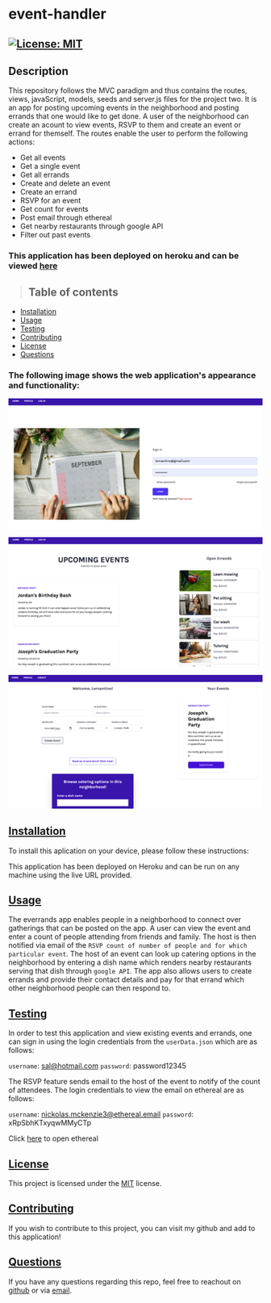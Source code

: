 # event-handler

## [![License: MIT](https://img.shields.io/badge/License-MIT-yellow.svg)](https://opensource.org/licenses/MIT)

## Description
This repository follows the MVC paradigm and thus contains the routes, views, javaScript, models, seeds and server.js files for the project two. It is an app for posting upcoming events in the neighborhood and posting errands that one would like to get done. A user of the neighborhood can create an acount to view events, RSVP to them and create an event or errand for themself. The routes enable the user to perform the following actions:
- Get all events
- Get a single event
- Get all errands
- Create and delete an event
- Create an errand
- RSVP for an event
- Get count for events
- Post email through ethereal
- Get nearby restaurants through google API
- Filter out past events

### This application has been deployed on heroku and can be viewed [here](https://arcane-hollows-20210.herokuapp.com)

>## Table of contents

- [Installation](#installation)
- [Usage](#usage)
- [Testing](#testing)
- [Contributing](#contributing)
- [License](#license)
- [Questions](#questions)

### The following image shows the web application's appearance and functionality:

![screenshot](https://github.com/rashida53/event-handler/blob/main/everrands-demo-1.png?raw=true)

![screenshot](https://github.com/rashida53/event-handler/blob/main/everrands-demo-2.png?raw=true)

![screenshot](https://github.com/rashida53/event-handler/blob/main/everrands-demo-3.png?raw=true)

## [**Installation**](#table-of-contents)

To install this aplication on your device, please follow these instructions:

This application has been deployed on Heroku and can be run on any machine using the live URL provided.


## [**Usage**](#table-of-contents)
The everrands app enables people in a neighborhood to connect over gatherings that can be posted on the app. A user can view the event and enter a count of people attending from friends and family. The host is then notified via email of the `RSVP count of number of people and for which particular event`. The host of an event can look up catering options in the neighborhood by entering a dish name which renders nearby restaurants serving that dish through `google API`. The app also allows users to create errands and provide their contact details and pay for that errand which other neighborhood people can then respond to. 

## [**Testing**](#table-of-contents)
In order to test this application and view existing events and errands, one can sign in using the login credentials from the `userData.json` which are as follows:

`username`: sal@hotmail.com
`password`: password12345


The RSVP feature sends email to the host of the event to notify of the count of attendees. The login credentials to view the email on ethereal are as follows:

`username`: nickolas.mckenzie3@ethereal.email
`password`: xRpSbhKTxyqwMMyCTp

Click [here](https://ethereal.email/) to open ethereal

## [**License**](#table-of-contents)
This project is licensed under the [MIT](https://opensource.org/licenses/MIT) license.

## [**Contributing**](#table-of-contents)
If you wish to contribute to this project, you can visit my github and add to this application!


## [**Questions**](#table-of-contents)

If you have any questions regarding this repo, feel free to reachout on [github](https://github.com/rashida53) or via [email](rashidamk21@gmail.com).


